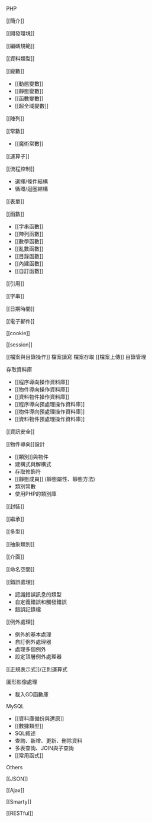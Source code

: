 PHP

[[簡介]]

[[開發環境]]

[[編碼規範]]

[[資料類型]]

[[變數]]
* [[動態變數]]
* [[靜態變數]]
* [[函數變數]]
* [[超全域變數]]

[[陣列]]

[[常數]]
* [[魔術常數]]

[[運算子]]

[[流程控制]]
* 選擇/條件結構
* 循環/迴圈結構

[[表單]]

[[函數]]
* [[字串函數]]
* [[陣列函數]]
* [[數學函數]]
* [[亂數函數]]
* [[目錄函數]]
* [[內建函數]]
* [[自訂函數]]

[[引用]]

[[字串]]

[[日期時間]]

[[電子郵件]]

[[cookie]]

[[session]]

[[檔案與目錄操作]]
	檔案讀寫
 	檔案存取
	[[檔案上傳]]
	目錄管理

存取資料庫
* [[程序導向操作資料庫]]
* [[物件導向操作資料庫]]
* [[資料物件操作資料庫]]
* [[程序導向預處理操作資料庫]]
* [[物件導向預處理操作資料庫]]
* [[資料物件預處理操作資料庫]]

[[資訊安全]]

[[物件導向]]設計
* [[類別]]與物件
* 建構式與解構式
* 存取修飾符
* [[靜態成員]] (靜態屬性、靜態方法)
* 類別常數
* 使用PHP的類別庫

[[封裝]]

[[繼承]]

[[多型]]

[[抽象類別]]

[[介面]]

[[命名空間]]

[[錯誤處理]]
* 認識錯誤訊息的類型
* 自定義錯誤和觸發錯誤
* 錯誤記錄檔

[[例外處理]]
* 例外的基本處理
* 自訂例外處理器
* 處理多個例外
* 設定頂層例外處理器

[[正規表示式]]/正則運算式

圖形影像處理
* 載入GD函數庫

MySQL

* [[資料庫備份與還原]]
* [[數據類型]]
* SQL敘述
* 查詢、新增、更新、刪除資料
* 多表查詢、JOIN與子查詢
* [[常用函式]]

Others

[[JSON]]

[[Ajax]]

[[Smarty]]

[[RESTful]]